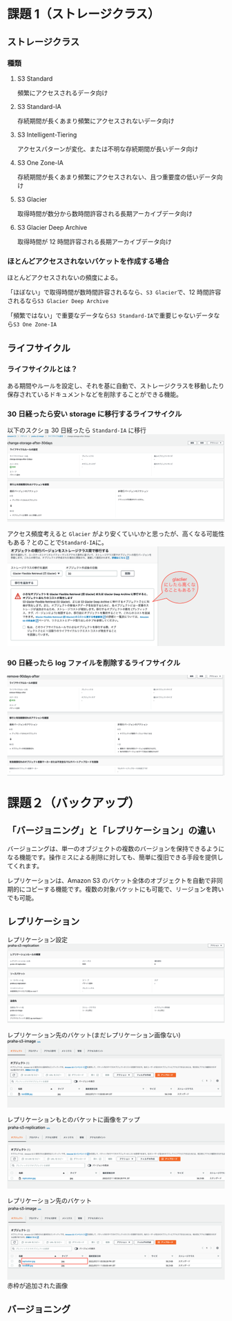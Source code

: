 # 課題 1（ストレージクラス）

## ストレージクラス

### 種類

1. S3 Standard

   頻繁にアクセスされるデータ向け

2. S3 Standard-IA

   存続期間が長くあまり頻繁にアクセスされないデータ向け

3. S3 Intelligent-Tiering

   アクセスパターンが変化、または不明な存続期間が長いデータ向け

4. S3 One Zone-IA

   存続期間が長くあまり頻繁にアクセスされない、且つ重要度の低いデータ向け

5. S3 Glacier

   取得時間が数分から数時間許容される長期アーカイブデータ向け

6. S3 Glacier Deep Archive

   取得時間が 12 時間許容される長期アーカイブデータ向け

### ほとんどアクセスされないバケットを作成する場合

ほとんどアクセスされないの頻度による。

「ほぼない」で取得時間が数時間許容されるなら、`S3 Glacier`で、12 時間許容されるなら`S3 Glacier Deep Archive`

「頻繁ではない」で重要なデータなら`S3 Standard-IA`で重要じゃないデータなら`S3 One Zone-IA`

## ライフサイクル

### ライフサイクルとは？

ある期間やルールを設定し、それを基に自動で、ストレージクラスを移動したり保存されているドキュメントなどを削除することができる機能。

### 30 日経ったら安い storage に移行するライフサイクル

以下のスクショ
30 日経ったら `Standard-IA` に移行
![30days-after](./screenshot/30days-after.png)

アクセス頻度考えると `Glacier` がより安くていいかと思ったが、高くなる可能性もある？とのことで`Standard-IA`に。
![glacierにしたら高い？](./screenshot/glacier.png)

### 90 日経ったら log ファイルを削除するライフサイクル

![90days-after](./screenshot/90days-after.png)

# 課題２（バックアップ）

## 「バージョニング」と「レプリケーション」の違い

バージョニングは、単一のオブジェクトの複数のバージョンを保持できるようになる機能です。操作ミスによる削除に対しても、簡単に復旧できる手段を提供してくれます。

レプリケーションは、Amazon S3 のバケット全体のオブジェクトを自動で非同期的にコピーする機能です。複数の対象バケットにも可能で、リージョンを跨いでも可能。

## レプリケーション

レプリケーション設定
![replication](./screenshot/replication.png)

レプリケーション先のバケット(まだレプリケーション画像ない)
![no-replication](./screenshot/no-replication.png)

レプリケーションもとのバケットに画像をアップ
![replication-from](./screenshot/replication-from.png)

レプリケーション先のバケット
![replication-to](./screenshot/replication-to.png)
赤枠が追加された画像

## バージョニング

